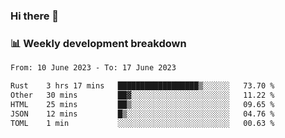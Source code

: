 ### Hi there 👋

### 📊 Weekly development breakdown
<!--START_SECTION:waka-->

```txt
From: 10 June 2023 - To: 17 June 2023

Rust    3 hrs 17 mins   ██████████████████▒░░░░░░   73.70 %
Other   30 mins         ██▓░░░░░░░░░░░░░░░░░░░░░░   11.22 %
HTML    25 mins         ██▒░░░░░░░░░░░░░░░░░░░░░░   09.65 %
JSON    12 mins         █▒░░░░░░░░░░░░░░░░░░░░░░░   04.76 %
TOML    1 min           ░░░░░░░░░░░░░░░░░░░░░░░░░   00.63 %
```

<!--END_SECTION:waka-->
